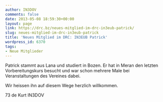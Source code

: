 ```yaml
---
author: IN3DOV
comments: false
date: 2013-05-08 18:59:30+00:00
layout: page
link: https://drc.bz/neues-mitglied-im-drc-in3eub-patrick/
slug: neues-mitglied-im-drc-in3eub-patrick
title: 'Neues Mitglied im DRC: IN3EUB Patrick'
wordpress_id: 6370
tags:
- Neue Mitglieder
---
```


Patrick stammt aus Lana und studiert in Bozen. Er hat in Meran den letzten Vorbereitungskurs besucht und war schon mehrere Male bei Veranstaltungen des Vereines dabei.

Wir heissen ihn auf diesem Wege herzlich willkommen.

73 de Kurt IN3DOV
